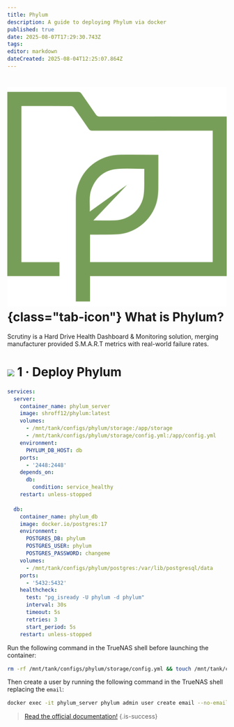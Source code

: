 ```yaml
---
title: Phylum
description: A guide to deploying Phylum via docker
published: true
date: 2025-08-07T17:29:30.743Z
tags: 
editor: markdown
dateCreated: 2025-08-04T12:25:07.864Z
---
```


# ![](/phylum.png){class="tab-icon"} What is Phylum?
Scrutiny is a Hard Drive Health Dashboard & Monitoring solution, merging manufacturer provided S.M.A.R.T metrics with real-world failure rates.

# <img src="/docker.png" class="tab-icon"> 1 · Deploy Phylum
```yaml
services:
  server:
    container_name: phylum_server
    image: shroff12/phylum:latest
    volumes:
      - /mnt/tank/configs/phylum/storage:/app/storage
      - /mnt/tank/configs/phylum/storage/config.yml:/app/config.yml
    environment:
      PHYLUM_DB_HOST: db
    ports:
      - '2448:2448'
    depends_on:
      db:
        condition: service_healthy
    restart: unless-stopped

  db:
    container_name: phylum_db
    image: docker.io/postgres:17
    environment:
      POSTGRES_DB: phylum
      POSTGRES_USER: phylum
      POSTGRES_PASSWORD: changeme
    volumes:
      - /mnt/tank/configs/phylum/postgres:/var/lib/postgresql/data
    ports:
      - '5432:5432'
    healthcheck:
      test: "pg_isready -U phylum -d phylum"
      interval: 30s
      timeout: 5s
      retries: 3
      start_period: 5s
    restart: unless-stopped

```
Run the following command in the TrueNAS shell before launching the container:
```bash
rm -rf /mnt/tank/configs/phylum/storage/config.yml && touch /mnt/tank/configs/phylum/storage/config.yml
```

Then create a user by running the following command in the TrueNAS shell replacing the `email`:
```bash
docker exec -it phylum_server phylum admin user create email --no-email
```

> [Read the official documentation!](https://codeberg.org/shroff/phylum)
{.is-success}
